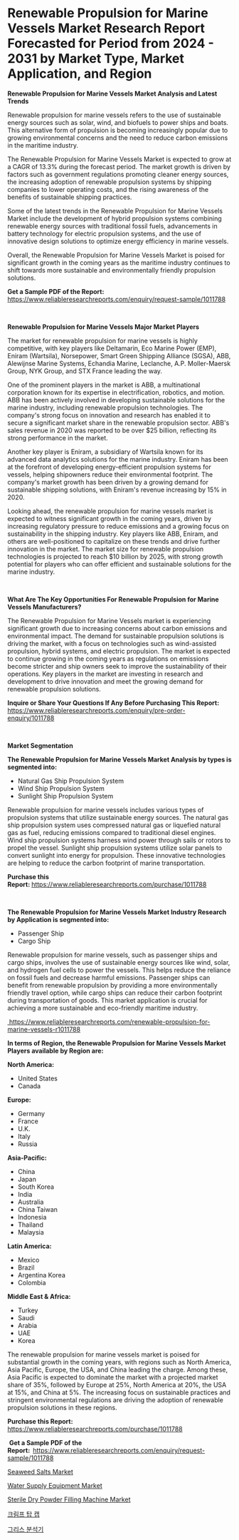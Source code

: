 <p><h1>Renewable Propulsion for Marine Vessels Market Research Report Forecasted for Period from 2024 -  2031 by Market Type, Market Application, and Region</h1></p><p><strong>Renewable Propulsion for Marine Vessels Market Analysis and Latest Trends</strong></p>
<p><p>Renewable propulsion for marine vessels refers to the use of sustainable energy sources such as solar, wind, and biofuels to power ships and boats. This alternative form of propulsion is becoming increasingly popular due to growing environmental concerns and the need to reduce carbon emissions in the maritime industry.</p><p>The Renewable Propulsion for Marine Vessels Market is expected to grow at a CAGR of 13.3% during the forecast period. The market growth is driven by factors such as government regulations promoting cleaner energy sources, the increasing adoption of renewable propulsion systems by shipping companies to lower operating costs, and the rising awareness of the benefits of sustainable shipping practices.</p><p>Some of the latest trends in the Renewable Propulsion for Marine Vessels Market include the development of hybrid propulsion systems combining renewable energy sources with traditional fossil fuels, advancements in battery technology for electric propulsion systems, and the use of innovative design solutions to optimize energy efficiency in marine vessels.</p><p>Overall, the Renewable Propulsion for Marine Vessels Market is poised for significant growth in the coming years as the maritime industry continues to shift towards more sustainable and environmentally friendly propulsion solutions.</p></p>
<p><strong>Get a Sample PDF of the Report:&nbsp;</strong> <a href="https://www.reliableresearchreports.com/enquiry/request-sample/1011788">https://www.reliableresearchreports.com/enquiry/request-sample/1011788</a></p>
<p>&nbsp;</p>
<p><strong>Renewable Propulsion for Marine Vessels Major Market Players</strong></p>
<p><p>The market for renewable propulsion for marine vessels is highly competitive, with key players like Deltamarin, Eco Marine Power (EMP), Eniram (Wartsila), Norsepower, Smart Green Shipping Alliance (SGSA), ABB, Alewijnse Marine Systems, Echandia Marine, Leclanche, A.P. Moller-Maersk Group, NYK Group, and STX France leading the way.</p><p>One of the prominent players in the market is ABB, a multinational corporation known for its expertise in electrification, robotics, and motion. ABB has been actively involved in developing sustainable solutions for the marine industry, including renewable propulsion technologies. The company's strong focus on innovation and research has enabled it to secure a significant market share in the renewable propulsion sector. ABB's sales revenue in 2020 was reported to be over $25 billion, reflecting its strong performance in the market.</p><p>Another key player is Eniram, a subsidiary of Wartsila known for its advanced data analytics solutions for the marine industry. Eniram has been at the forefront of developing energy-efficient propulsion systems for vessels, helping shipowners reduce their environmental footprint. The company's market growth has been driven by a growing demand for sustainable shipping solutions, with Eniram's revenue increasing by 15% in 2020.</p><p>Looking ahead, the renewable propulsion for marine vessels market is expected to witness significant growth in the coming years, driven by increasing regulatory pressure to reduce emissions and a growing focus on sustainability in the shipping industry. Key players like ABB, Eniram, and others are well-positioned to capitalize on these trends and drive further innovation in the market. The market size for renewable propulsion technologies is projected to reach $10 billion by 2025, with strong growth potential for players who can offer efficient and sustainable solutions for the marine industry.</p></p>
<p>&nbsp;</p>
<p><strong>What Are The Key Opportunities For Renewable Propulsion for Marine Vessels Manufacturers?</strong></p>
<p><p>The Renewable Propulsion for Marine Vessels market is experiencing significant growth due to increasing concerns about carbon emissions and environmental impact. The demand for sustainable propulsion solutions is driving the market, with a focus on technologies such as wind-assisted propulsion, hybrid systems, and electric propulsion. The market is expected to continue growing in the coming years as regulations on emissions become stricter and ship owners seek to improve the sustainability of their operations. Key players in the market are investing in research and development to drive innovation and meet the growing demand for renewable propulsion solutions.</p></p>
<p><strong>Inquire or Share Your Questions If Any Before Purchasing This Report:</strong> <a href="https://www.reliableresearchreports.com/enquiry/pre-order-enquiry/1011788">https://www.reliableresearchreports.com/enquiry/pre-order-enquiry/1011788</a></p>
<p>&nbsp;</p>
<p><strong>Market Segmentation</strong></p>
<p><strong>The Renewable Propulsion for Marine Vessels Market Analysis by types is segmented into:</strong></p>
<p><ul><li>Natural Gas Ship Propulsion System</li><li>Wind Ship Propulsion System</li><li>Sunlight Ship Propulsion System</li></ul></p>
<p><p>Renewable propulsion for marine vessels includes various types of propulsion systems that utilize sustainable energy sources. The natural gas ship propulsion system uses compressed natural gas or liquefied natural gas as fuel, reducing emissions compared to traditional diesel engines. Wind ship propulsion systems harness wind power through sails or rotors to propel the vessel. Sunlight ship propulsion systems utilize solar panels to convert sunlight into energy for propulsion. These innovative technologies are helping to reduce the carbon footprint of marine transportation.</p></p>
<p><strong>Purchase this Report:&nbsp;</strong><a href="https://www.reliableresearchreports.com/purchase/1011788">https://www.reliableresearchreports.com/purchase/1011788</a></p>
<p>&nbsp;</p>
<p><strong>The Renewable Propulsion for Marine Vessels Market Industry Research by Application is segmented into:</strong></p>
<p><ul><li>Passenger Ship</li><li>Cargo Ship</li></ul></p>
<p><p>Renewable propulsion for marine vessels, such as passenger ships and cargo ships, involves the use of sustainable energy sources like wind, solar, and hydrogen fuel cells to power the vessels. This helps reduce the reliance on fossil fuels and decrease harmful emissions. Passenger ships can benefit from renewable propulsion by providing a more environmentally friendly travel option, while cargo ships can reduce their carbon footprint during transportation of goods. This market application is crucial for achieving a more sustainable and eco-friendly maritime industry.</p></p>
<p><a href="https://www.reliableresearchreports.com/renewable-propulsion-for-marine-vessels-r1011788">&nbsp;https://www.reliableresearchreports.com/renewable-propulsion-for-marine-vessels-r1011788</a></p>
<p><strong>In terms of Region, the Renewable Propulsion for Marine Vessels Market Players available by Region are:</strong></p>
<p>
    <p> <strong> North America: </strong>
        <ul>
            <li>United States</li>
            <li>Canada</li>
        </ul>
        </p> 
    <p> <strong> Europe: </strong>
        <ul>
            <li>Germany</li>
            <li>France</li>
            <li>U.K.</li>
            <li>Italy</li>
            <li>Russia</li>
        </ul>
        </p> 
    <p> <strong> Asia-Pacific: </strong>
        <ul>
            <li>China</li>
            <li>Japan</li>
            <li>South Korea</li>
            <li>India</li>
            <li>Australia</li>
            <li>China Taiwan</li>
            <li>Indonesia</li>
            <li>Thailand</li>
            <li>Malaysia</li>
        </ul>
        </p> 
    <p> <strong> Latin America: </strong>
        <ul>
            <li>Mexico</li>
            <li>Brazil</li>
            <li>Argentina Korea</li>
            <li>Colombia</li>
        </ul>
        </p> 
    <p> <strong> Middle East & Africa: </strong>
        <ul>
            <li>Turkey</li>
            <li>Saudi</li>
            <li>Arabia</li>
            <li>UAE</li>
            <li>Korea</li>
        </ul>
    </p>
    </p>
<p><p>The renewable propulsion for marine vessels market is poised for substantial growth in the coming years, with regions such as North America, Asia Pacific, Europe, the USA, and China leading the charge. Among these, Asia Pacific is expected to dominate the market with a projected market share of 35%, followed by Europe at 25%, North America at 20%, the USA at 15%, and China at 5%. The increasing focus on sustainable practices and stringent environmental regulations are driving the adoption of renewable propulsion solutions in these regions.</p></p>
<p><strong>Purchase this Report: </strong><a href="https://www.reliableresearchreports.com/purchase/1011788">https://www.reliableresearchreports.com/purchase/1011788</a></p>
<p>&nbsp;<strong>Get a Sample PDF of the Report:&nbsp;&nbsp;</strong><a href="https://www.reliableresearchreports.com/enquiry/request-sample/1011788">https://www.reliableresearchreports.com/enquiry/request-sample/1011788</a></p>
<p><strong></strong></p>
<p><p><a href="https://github.com/ofpaqrof92/Market-Research-Report-List-1/blob/main/seaweed-salts-market.md">Seaweed Salts Market</a></p><p><a href="https://medium.com/@tavaresauer/water-supply-equipment-market-size-growth-and-industry-analysis-by-market-segmentation-and-b3dadeca0894">Water Supply Equipment Market</a></p><p><a href="https://github.com/Chiragrp22/Market-Research-Report-List-6/blob/main/sterile-dry-powder-filling-machine-market.md">Sterile Dry Powder Filling Machine Market</a></p><p><a href="https://github.com/AlbertotDouglas44367/Market-Research-Report-List-3/blob/main/814663683162.md">크림프 탑 캡</a></p><p><a href="https://github.com/tasfiyaj85/Market-Research-Report-List-2/blob/main/891644883161.md">그리스 분석기</a></p></p>